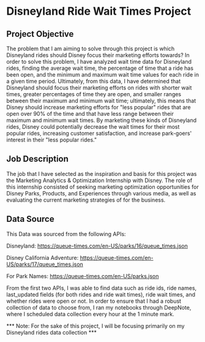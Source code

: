# Disneyland Ride Wait Times Project

## Project Objective
The problem that I am aiming to solve through this project is which Disneyland rides should Disney focus their marketing efforts towards? In order to solve this problem, I have analyzed wait time data for Disneyland rides, finding the average wait time, the percentage of time that a ride has been open, and the minimum and maximum wait time values for each ride in a given time period. Ultimately, from this data, I have determined that Disneyland should focus their marketing efforts on rides with shorter wait times, greater percentages of time they are open, and smaller ranges between their maximum and minimum wait time; ultimately, this means that Disney should increase marketing efforts for "less popular" rides that are open over 90% of the time and that have less range between their maximum and minimum wait times. By marketing these kinds of Disneyland rides, Disney could potentially decrease the wait times for their most popular rides, increasing customer satisfaction, and increase park-goers' interest in their "less popular rides."

## Job Description
The job that I have selected as the inspiration and basis for this project was the Marketing Analytics & Optimization Internship with Disney. The role of this internship consisted of seeking marketing optimization opportunities for Disney Parks, Products, and Experiences through various media, as well as evaluating the current marketing strategies of for the business.

## Data Source
This Data was sourced from the following APIs:

Disneyland: https://queue-times.com/en-US/parks/16/queue_times.json

Disney California Adventure: https://queue-times.com/en-US/parks/17/queue_times.json

For Park Names: https://queue-times.com/en-US/parks.json

From the first two APIs, I was able to find data such as ride ids, ride names, last_updated fields (for both rides and ride wait times), ride wait times, and whether rides were open or not. In order to ensure that I had a robust collection of data to choose from, I ran my notebooks through DeepNote, where I scheduled data collection every hour at the 1 minute mark.

*** Note: For the sake of this project, I will be focusing primarily on my Disneyland rides data collection ***


